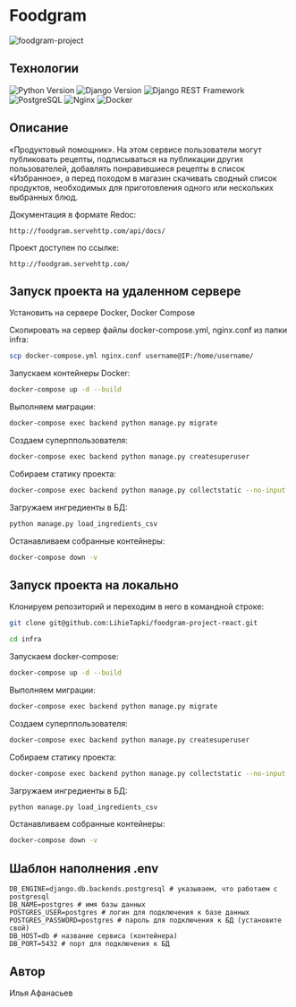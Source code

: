 # Foodgram

![foodgram-project](https://github.com/LihieTapki/foodgram-project-react/actions/workflows/main.yml/badge.svg)

## Технологии

![Python Version](https://img.shields.io/badge/python-3.9-blue.svg)
![Django Version](https://img.shields.io/badge/django-2.2.19-green.svg)
![Django REST Framework](https://img.shields.io/badge/djangorestframework-3.14.0-red.svg)
![PostgreSQL](https://img.shields.io/badge/postgres-13.0-blue.svg?logo=postgresql&logoColor=white)
![Nginx](https://img.shields.io/badge/nginx-1.21+-green.svg?logo=nginx&logoColor=white)
![Docker](https://img.shields.io/badge/docker-20.10+-blue.svg?logo=docker&logoColor=white)

## Описание

«Продуктовый помощник». На этом сервисе пользователи могут публиковать рецепты, подписываться на публикации других пользователей, добавлять понравившиеся рецепты в список «Избранное», а перед походом в магазин скачивать сводный список продуктов, необходимых для приготовления одного или нескольких выбранных блюд.

Документация в формате Redoc:

```HTTP
http://foodgram.servehttp.com/api/docs/
```

Проект доступен по ссылке:

```HTTP
http://foodgram.servehttp.com/
```


## Запуск проекта на удаленном сервере

Установить на сервере Docker, Docker Compose

Скопировать на сервер файлы docker-compose.yml, nginx.conf из папки infra:

```bash
scp docker-compose.yml nginx.conf username@IP:/home/username/
```

Запускаем контейнеры Docker:

```bash
docker-compose up -d --build
```

Выполняем миграции:

```bash
docker-compose exec backend python manage.py migrate
```

Создаем суперппользователя:

```bash
docker-compose exec backend python manage.py createsuperuser
```

Собираем статику проекта:

```bash
docker-compose exec backend python manage.py collectstatic --no-input
```

Загружаем ингредиенты в БД:

```bash
python manage.py load_ingredients_csv
```

Останавливаем собранные контейнеры:

```bash
docker-compose down -v 
```

## Запуск проекта на локально

Клонируем репозиторий и переходим в него в командной строке:

```bash
git clone git@github.com:LihieTapki/foodgram-project-react.git
```

```bash
cd infra
```

Запускаем docker-compose:

```bash
docker-compose up -d --build
```

Выполняем миграции:

```bash
docker-compose exec backend python manage.py migrate
```

Создаем суперппользователя:

```bash
docker-compose exec backend python manage.py createsuperuser
```

Собираем статику проекта:

```bash
docker-compose exec backend python manage.py collectstatic --no-input
```

Загружаем ингредиенты в БД:

```bash
python manage.py load_ingredients_csv
```

Останавливаем собранные контейнеры:

```bash
docker-compose down -v 
```

## Шаблон наполнения .env

```
DB_ENGINE=django.db.backends.postgresql # указываем, что работаем с postgresql
DB_NAME=postgres # имя базы данных
POSTGRES_USER=postgres # логин для подключения к базе данных
POSTGRES_PASSWORD=postgres # пароль для подключения к БД (установите свой)
DB_HOST=db # название сервиса (контейнера)
DB_PORT=5432 # порт для подключения к БД 
```


## Автор

Илья Афанасьев
